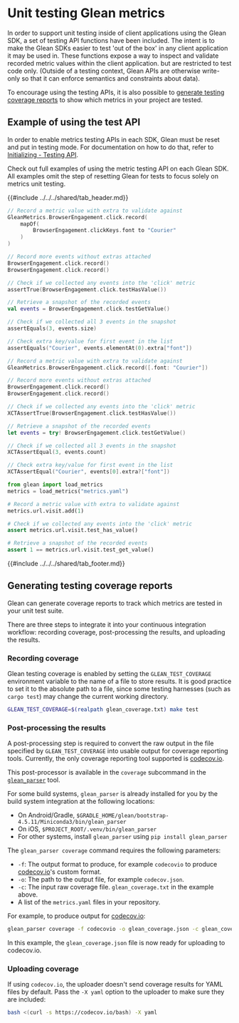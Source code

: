 # Unit testing Glean metrics

In order to support unit testing inside of client applications using the Glean SDK,
a set of testing API functions have been included.
The intent is to make the Glean SDKs easier to test 'out of the box'
in any client application it may be used in.
These functions expose a way to inspect and validate recorded metric values within the client application. but are restricted to test code only.
(Outside of a testing context, Glean APIs are otherwise write-only so that it can enforce semantics and constraints about data).

To encourage using the testing APIs, it is also possible to [generate testing coverage reports](#generating-testing-coverage-reports) to show which metrics in your project are tested.

## Example of using the test API

In order to enable metrics testing APIs in each SDK, Glean must be reset and put in testing mode.
For documentation on how to do that, refer to [Initializing - Testing API](../../reference/general/initializing.md#testing-api).

Check out full examples of using the metric testing API on each Glean SDK.
All examples omit the step of resetting Glean for tests to focus solely on metrics unit testing.

{{#include ../../../shared/tab_header.md}}

<div data-lang="Kotlin" class="tab">

```kotlin
// Record a metric value with extra to validate against
GleanMetrics.BrowserEngagement.click.record(
    mapOf(
        BrowserEngagement.clickKeys.font to "Courier"
    )
)

// Record more events without extras attached
BrowserEngagement.click.record()
BrowserEngagement.click.record()

// Check if we collected any events into the 'click' metric
assertTrue(BrowserEngagement.click.testHasValue())

// Retrieve a snapshot of the recorded events
val events = BrowserEngagement.click.testGetValue()

// Check if we collected all 3 events in the snapshot
assertEquals(3, events.size)

// Check extra key/value for first event in the list
assertEquals("Courier", events.elementAt(0).extra["font"])
```

</div>

<div data-lang="Swift" class="tab">

```Swift
// Record a metric value with extra to validate against
GleanMetrics.BrowserEngagement.click.record([.font: "Courier"])

// Record more events without extras attached
BrowserEngagement.click.record()
BrowserEngagement.click.record()

// Check if we collected any events into the 'click' metric
XCTAssertTrue(BrowserEngagement.click.testHasValue())

// Retrieve a snapshot of the recorded events
let events = try! BrowserEngagement.click.testGetValue()

// Check if we collected all 3 events in the snapshot
XCTAssertEqual(3, events.count)

// Check extra key/value for first event in the list
XCTAssertEqual("Courier", events[0].extra?["font"])
```

</div>

<div data-lang="Python" class="tab">

```python
from glean import load_metrics
metrics = load_metrics("metrics.yaml")

# Record a metric value with extra to validate against
metrics.url.visit.add(1)

# Check if we collected any events into the 'click' metric
assert metrics.url.visit.test_has_value()

# Retrieve a snapshot of the recorded events
assert 1 == metrics.url.visit.test_get_value()
```

</div>

{{#include ../../../shared/tab_footer.md}}

## Generating testing coverage reports

Glean can generate coverage reports to track which metrics are tested in your unit test suite.

There are three steps to integrate it into your continuous integration workflow: recording coverage, post-processing the results, and uploading the results.

### Recording coverage

Glean testing coverage is enabled by setting the `GLEAN_TEST_COVERAGE` environment variable to the name of a file to store results.
It is good practice to set it to the absolute path to a file, since some testing harnesses (such as `cargo test`) may change the current working directory.

```bash
GLEAN_TEST_COVERAGE=$(realpath glean_coverage.txt) make test
```

### Post-processing the results

A post-processing step is required to convert the raw output in the file specified by `GLEAN_TEST_COVERAGE` into usable output for coverage reporting tools. Currently, the only coverage reporting tool supported is [codecov.io](https://codecov.io).

This post-processor is available in the `coverage` subcommand in the [`glean_parser`](https://github.com/mozilla/glean_parser) tool.

For some build systems, `glean_parser` is already installed for you by the build system integration at the following locations:

- On Android/Gradle, `$GRADLE_HOME/glean/bootstrap-4.5.11/Miniconda3/bin/glean_parser`
- On iOS, `$PROJECT_ROOT/.venv/bin/glean_parser`
- For other systems, install `glean_parser` using `pip install glean_parser`

The `glean_parser coverage` command requires the following parameters:

  - `-f`: The output format to produce, for example `codecovio` to produce [codecov.io](https://codecov.io)'s custom format.
  - `-o`: The path to the output file, for example `codecov.json`.
  - `-c`: The input raw coverage file. `glean_coverage.txt` in the example above.
  - A list of the `metrics.yaml` files in your repository.
  
For example, to produce output for [codecov.io](https://codecov.io):

```bash
glean_parser coverage -f codecovio -o glean_coverage.json -c glean_coverage.txt app/metrics.yaml
```

In this example, the `glean_coverage.json` file is now ready for uploading to codecov.io.

### Uploading coverage

If using `codecov.io`, the uploader doesn't send coverage results for YAML files by default. Pass the `-X yaml` option to the uploader to make sure they are included:

```bash
bash <(curl -s https://codecov.io/bash) -X yaml
```
